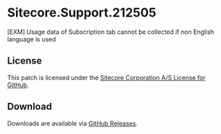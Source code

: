 # Sitecore.Support.212505
[EXM] Usage data of Subscription tab cannot be collected if non English language is used

## License  
This patch is licensed under the [Sitecore Corporation A/S License for GitHub](https://github.com/sitecoresupport/Sitecore.Support.212505/blob/master/LICENSE).  

## Download  
Downloads are available via [GitHub Releases](https://github.com/sitecoresupport/Sitecore.Support.212505/releases).  
